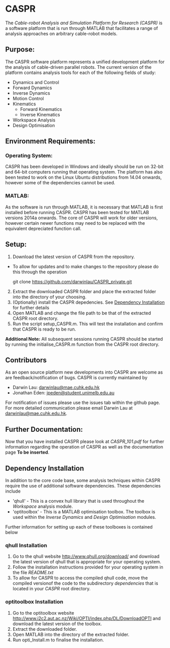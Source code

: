 # CASPR #
The *Cable-robot Analysis and Simulation Platform for Research (CASPR)*  is a software platform that is run through MATLAB that facilitates a range of analysis approaches on arbitrary cable-robot models.
## Purpose: ##
The CASPR software platform represents a unified development platform for the analysis of cable-driven parallel robots.  The current version of the platform contains analysis tools for each of the following fields of study:
*  Dynamics and Control
  * Forward Dynamics
  * Inverse Dynamics
  * Motion Control
* Kinematics
  * Forward Kinematics
  * Inverse Kinematics
* Workspace Analysis
* Design Optimisation

## Environment Requirements: ##
### Operating System: ###
CASPR has been developed in Windows and ideally should be run on 32-bit and 64-bit computers running that operating system. The platform has also been tested to work on the Linux Ubuntu distributions from 14.04 onwards, however some of the dependencies cannot be used.

### MATLAB: ###
As the software is run through MATLAB, it is necessary that MATLAB is first installed before running CASPR. CASPR has been tested for MATLAB versions 2014a onwards. The core of CASPR will work for older versions, however certain newer functions may need to be replaced with the equivalent depreciated function call.

## Setup: ##
1. Download the latest version of CASPR from the repository.
  * To allow for updates and to make changes to the repository please do this through the operation

    git clone https://github.com/darwinlau/CASPR_private.git

2. Extract the downloaded CASPR folder and place the extracted folder into the directory of your choosing.
3. (Optionally) install the CASPR depedencies. See [Dependency Installation](#dependency_install) for further details
4. Open MATLAB and change the file path to be that of the extracted CASPR root directory.
5. Run the script setup_CASPR.m. This will test the installation and confirm that CASPR is ready to be run.

**Additional Note:** All subsequent sessions running CASPR should be started by running the initialise_CASPR.m function from the CASPR root directory.

## Contributors ##
As an open source platform new developments into CASPR are welcome as are feedback/notification of bugs. CASPR is currently maintained by
* Darwin Lau:     <darwinlau@mae.cuhk.edu.hk>
* Jonathan Eden:  <jpeden@student.unimelb.edu.au>

For notification of issues please use the issues tab within the github page.  For more detailed communication please email Darwin Lau at <darwinlau@mae.cuhk.edu.hk>.

## Further Documentation: ##
Now that you have installed CASPR please look at *CASPR_101.pdf*  for further information regarding the operation of CASPR as well as the documentation page **To be inserted**.

## <a name="dependency_install"></a> Dependency Installation ##
In addition to the core code base, some analysis techniques within CASPR require the use of additional software dependencies. These dependencies include
* 'qhull' - This is a convex hull library that is used throughout the *Workspace* analysis module.
* 'optitoolbox' - This is a MATLAB optimisation toolbox. The toolbox is used within the *Inverse Dynamics* and *Design Optimisation* modules.

Further information for setting up each of these toolboxes is contained below
### qhull Installation ###
1. Go to the qhull website <http://www.qhull.org/download/> and download the latest version of qhull that is appropriate for your operating system.
2. Follow the installation instructions provided for your operating system in the file *README.txt*
3. To allow for CASPR to access the compiled qhull code, move the compiled versionof the code to the subdirectory *dependencies* that is located in your *CASPR* root directory.

### optitoolbox Installation ###
1. Go to the optitoolbox website <http://www.i2c2.aut.ac.nz/Wiki/OPTI/index.php/DL/DownloadOPTI> and download the latest version of the toolbox.
2. Extract the downloaded folder.
3. Open MATLAB into the directory of the extracted folder.
4. Run opti_Install.m to finalise the installation.
